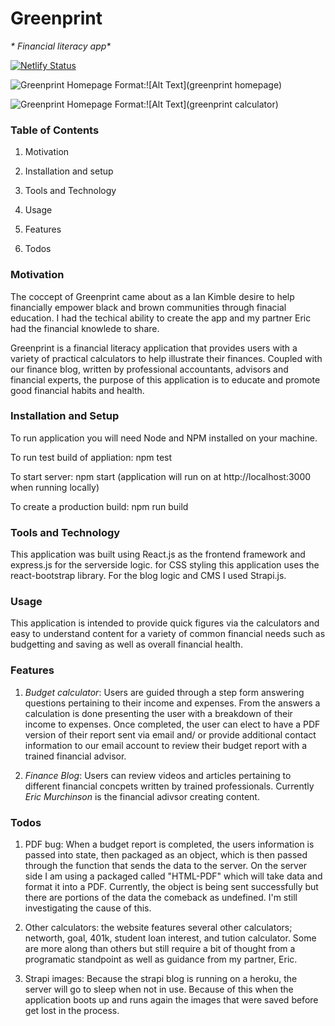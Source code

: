 # Greenprint

_* Financial literacy app*_

[![Netlify Status](https://api.netlify.com/api/v1/badges/5ce9dbdd-4ce5-46fb-a0ad-fd2eb2b8fa4e/deploy-status)](https://app.netlify.com/sites/keen-cray-2feb6f/deploys)

![Greenprint Homepage](/gitImg/Greenprint1.png=50x)
Format:![Alt Text](greenprint homepage)

![Greenprint Homepage](/gitImg/Greenprint2.PNG=50x)
Format:![Alt Text](greenprint calculator)

### Table of Contents

1. Motivation

2. Installation and setup

3. Tools and Technology

4. Usage

5. Features

6. Todos

### Motivation

The coccept of Greenprint came about as a Ian Kimble desire to help financially empower
black and brown communities through finacial education. I had the techical ability to create the app and my partner Eric had the financial knowlede to share.

Greenprint is a financial literacy application that provides users
with a variety of practical calculators to help illustrate their
finances. Coupled with our finance blog, written by professional
accountants, advisors and financial experts, the purpose of this
application is to educate and promote good financial habits and
health.

### Installation and Setup

To run application you will need Node and NPM installed on your machine.

To run test build of appliation: npm test

To start server: npm start (application will run on at http://localhost:3000 when running locally)

To create a production build: npm run build

### Tools and Technology

This application was built using React.js as the frontend framework and express.js for the serverside logic.
for CSS styling this application uses the react-bootstrap library. For the blog logic and CMS I used Strapi.js.

### Usage

This application is intended to provide quick figures via the calculators and easy to understand content for a variety of common financial needs such as budgetting and saving as well as overall financial health.

### Features

1. _Budget calculator_: Users are guided through a step form answering questions pertaining to their income and expenses. From the answers a calculation is done presenting the user with a breakdown of their income to expenses. Once completed, the user can elect to have a PDF version of their report sent via email and/ or provide additional contact information to our email account to review their budget report with a trained financial advisor.

2. _Finance Blog_: Users can review videos and articles pertaining to different financial concpets written by trained professionals. Currently _Eric Murchinson_ is the financial adivsor creating content.

### Todos

1. PDF bug: When a budget report is completed, the users information is passed into state, then packaged as an object, which is then passed through the function that sends the data to the server. On the server side I am using a packaged called "HTML-PDF" which will take data and format it into a PDF. Currently, the object is being sent successfully but there are portions of the data the comeback as undefined. I'm still investigating the cause of this.

2. Other calculators: the website features several other calculators; networth, goal, 401k, student loan interest, and tution calculator. Some are more along than others but still require a bit of thought from a programatic standpoint as well as guidance from my partner, Eric.

3. Strapi images: Because the strapi blog is running on a heroku, the server will go to sleep when not in use. Because of this when the application boots up and runs again the images that were saved before get lost in the process.
